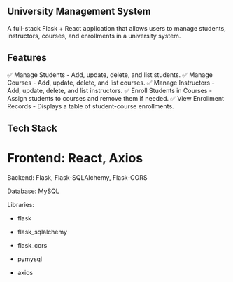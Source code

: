 ## University Management System
A full-stack Flask + React application that allows users to manage students, instructors, courses, and enrollments in a university system.

## Features
✅ Manage Students - Add, update, delete, and list students.
✅ Manage Courses - Add, update, delete, and list courses.
✅ Manage Instructors - Add, update, delete, and list instructors.
✅ Enroll Students in Courses - Assign students to courses and remove them if needed.
✅ View Enrollment Records - Displays a table of student-course enrollments.

## Tech Stack
# Frontend: React, Axios

Backend: Flask, Flask-SQLAlchemy, Flask-CORS

Database: MySQL

Libraries:

  - flask
  
  - flask_sqlalchemy
  
  - flask_cors
  
  - pymysql
  
  - axios
